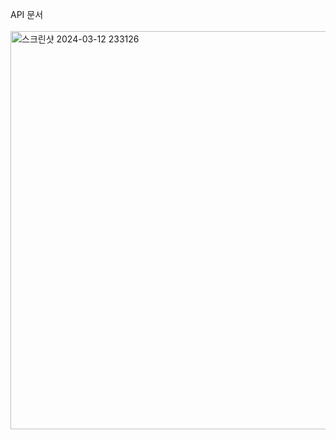 API 문서 </br></br>
<img width="637" alt="스크린샷 2024-03-12 233126" src="https://github.com/fwangjuwon/todo-list/assets/97711663/097d5d1c-092a-4a91-986b-ec42e387d15d">
